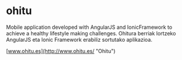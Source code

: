 # ohitu
 Mobile application developed with AngularJS and IonicFramework to achieve a healthy lifestyle making challenges. Ohitura berriak lortzeko AngularJS eta Ionic Framework erabiliz sortutako aplikazioa.
 
[www.ohitu.es](http://www.ohitu.es/ "Ohitu")
